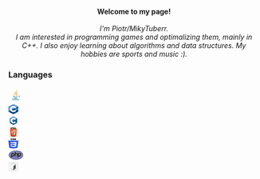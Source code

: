 
<p align="center">
    <b>Welcome to my page!</b><br><br>
    <i>
        I'm Piotr/MikyTuberr.<br>
        I am interested in programming games and optimalizing them, mainly in C++. 
        I also enjoy learning about algorithms and data structures.
        My hobbies are sports and music :).
    </i><br> 
</p>

### Languages


<div><img src="https://github.com/MikyTuberr/MikyTuberr/raw/main/java.png" alt="Java" width="30" height="30"></div>
<div><img src="https://github.com/MikyTuberr/MikyTuberr/raw/main/cpp.png" alt="cpp" width="20" height="20"></div>
<div><img src="https://github.com/MikyTuberr/MikyTuberr/raw/main/c.png" alt="c" width="20" height="20"></div>
<div><img src="https://github.com/MikyTuberr/MikyTuberr/raw/main/html.png" alt="html" width="20" height="20"></div>
<div><img src="https://github.com/MikyTuberr/MikyTuberr/raw/main/css.png" alt="css" width="20" height="20"></div>
<div><img src="https://github.com/MikyTuberr/MikyTuberr/raw/main/php.png" alt="php" width="30" height="20"></div>
<div><img src="https://github.com/MikyTuberr/MikyTuberr/raw/main/bash.png" alt="bash" width="20" height="20"></div>


